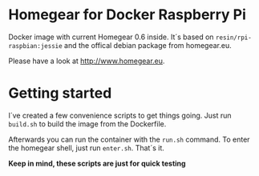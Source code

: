 # Homegear for Docker Raspberry Pi

Docker image with current Homegear 0.6 inside. It´s based on
`resin/rpi-raspbian:jessie` and the offical debian package
from homegear.eu.

Please have a look at http://www.homegear.eu.

# Getting started

I´ve created a few convenience scripts to get things going. Just run `build.sh` to build the image
from the Dockerfile.

Afterwards you can run the container with the `run.sh` command. To enter the homegear shell, just run
`enter.sh`. That´s it. 

**Keep in mind, these scripts are just for quick testing**